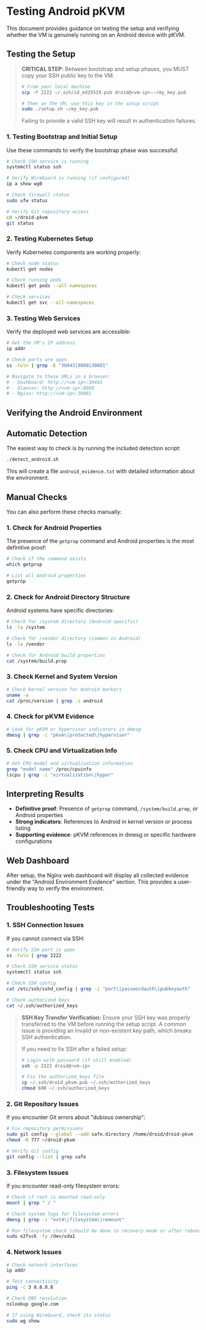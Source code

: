 # Testing Android pKVM

This document provides guidance on testing the setup and verifying whether the VM is genuinely running on an Android device with pKVM.

## Testing the Setup

> **CRITICAL STEP:** Between bootstrap and setup phases, you MUST copy your SSH public key to the VM.
> ```bash
> # From your local machine
> scp -P 2222 ~/.ssh/id_ed25519.pub droid@<vm-ip>:~/my_key.pub
> 
> # Then on the VM, use this key in the setup script
> sudo ./setup.sh ~/my_key.pub
> ```
> Failing to provide a valid SSH key will result in authentication failures.

### 1. Testing Bootstrap and Initial Setup

Use these commands to verify the bootstrap phase was successful:

```bash
# Check SSH service is running
systemctl status ssh

# Verify WireGuard is running (if configured)
ip a show wg0

# Check firewall status
sudo ufw status

# Verify Git repository access
cd ~/droid-pkvm
git status
```

### 2. Testing Kubernetes Setup

Verify Kubernetes components are working properly:

```bash
# Check node status
kubectl get nodes

# Check running pods
kubectl get pods --all-namespaces

# Check services
kubectl get svc --all-namespaces
```

### 3. Testing Web Services

Verify the deployed web services are accessible:

```bash
# Get the VM's IP address
ip addr

# Check ports are open
ss -tuln | grep -E "30443|8080|30081"

# Navigate to these URLs in a browser:
# - Dashboard: http://<vm-ip>:30443
# - Glances: http://<vm-ip>:8080
# - Nginx: http://<vm-ip>:30081
```

## Verifying the Android Environment

## Automatic Detection

The easiest way to check is by running the included detection script:

```bash
./detect_android.sh
```

This will create a file `android_evidence.txt` with detailed information about the environment.

## Manual Checks

You can also perform these checks manually:

### 1. Check for Android Properties

The presence of the `getprop` command and Android properties is the most definitive proof:

```bash
# Check if the command exists
which getprop

# List all Android properties
getprop
```

### 2. Check for Android Directory Structure

Android systems have specific directories:

```bash
# Check for /system directory (Android-specific)
ls -la /system

# Check for /vendor directory (common in Android)
ls -la /vendor

# Check for Android build properties
cat /system/build.prop
```

### 3. Check Kernel and System Version

```bash
# Check kernel version for Android markers
uname -a
cat /proc/version | grep -i android
```

### 4. Check for pKVM Evidence

```bash
# Look for pKVM or hypervisor indicators in dmesg
dmesg | grep -i "pkvm\|protected\|hypervisor"
```

### 5. Check CPU and Virtualization Info

```bash
# Get CPU model and virtualization information
grep "model name" /proc/cpuinfo
lscpu | grep -i "virtualization\|hyper"
```

## Interpreting Results

- **Definitive proof**: Presence of `getprop` command, `/system/build.prop`, or Android properties
- **Strong indicators**: References to Android in kernel version or process listing
- **Supporting evidence**: pKVM references in dmesg or specific hardware configurations

## Web Dashboard

After setup, the Nginx web dashboard will display all collected evidence under the "Android Environment Evidence" section. This provides a user-friendly way to verify the environment.

## Troubleshooting Tests

### 1. SSH Connection Issues

If you cannot connect via SSH:

```bash
# Verify SSH port is open
ss -tuln | grep 2222

# Check SSH service status
systemctl status ssh

# Check SSH config
cat /etc/ssh/sshd_config | grep -i "port\|passwordauth\|pubkeyauth"

# Check authorized keys
cat ~/.ssh/authorized_keys
```

> **SSH Key Transfer Verification:** Ensure your SSH key was properly transferred to the VM before running the setup script. A common issue is providing an invalid or non-existent key path, which breaks SSH authentication.
> 
> If you need to fix SSH after a failed setup:
> ```bash
> # Login with password (if still enabled)
> ssh -p 2222 droid@<vm-ip>
> 
> # Fix the authorized_keys file
> cp ~/.ssh/droid_pkvm.pub ~/.ssh/authorized_keys
> chmod 600 ~/.ssh/authorized_keys
> ```

### 2. Git Repository Issues

If you encounter Git errors about "dubious ownership":

```bash
# Fix repository permissions
sudo git config --global --add safe.directory /home/droid/droid-pkvm
chmod -R 777 ~/droid-pkvm

# Verify Git config
git config --list | grep safe
```

### 3. Filesystem Issues

If you encounter read-only filesystem errors:

```bash
# Check if root is mounted read-only
mount | grep " / "

# Check system logs for filesystem errors
dmesg | grep -i "ext4\|filesystem\|remount"

# Run filesystem check (should be done in recovery mode or after reboot)
sudo e2fsck -fy /dev/vda1
```

### 4. Network Issues

```bash
# Check network interfaces
ip addr

# Test connectivity
ping -c 3 8.8.8.8

# Check DNS resolution
nslookup google.com

# If using WireGuard, check its status
sudo wg show
```